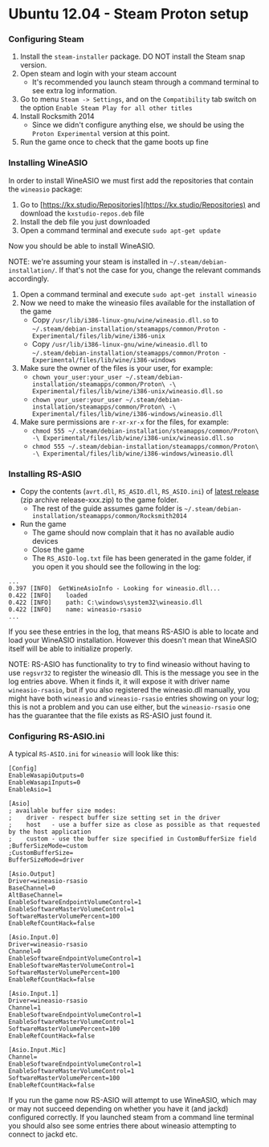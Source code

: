 # Ubuntu 12.04 - Steam Proton setup


### Configuring Steam

1. Install the `steam-installer` package. DO NOT install the Steam snap version.
2. Open steam and login with your steam account
	- It's recommended you launch steam through a command terminal to see extra log information.
3. Go to menu `Steam -> Settings`, and on the `Compatibility` tab switch on the option `Enable Steam Play for all other titles`
4. Install Rocksmith 2014
	- Since we didn't configure anything else, we should be using the `Proton Experimental` version at this point.
5. Run the game once to check that the game boots up fine

### Installing WineASIO

In order to install WineASIO we must first add the repositories that contain the `wineasio` package:

1. Go to [https://kx.studio/Repositories](https://kx.studio/Repositories) and download the `kxstudio-repos.deb` file
2. Install the deb file you just downloaded
3. Open a command terminal and execute `sudo apt-get update`

Now you should be able to install WineASIO.

NOTE: we're assuming your steam is installed in `~/.steam/debian-installation/`. If that's not the case for you, change the relevant commands accordingly.

1. Open a command terminal and execute `sudo apt-get install wineasio`
2. Now we need to make the wineasio files available for the installation of the game
	- Copy `/usr/lib/i386-linux-gnu/wine/wineasio.dll.so` to `~/.steam/debian-installation/steamapps/common/Proton - Experimental/files/lib/wine/i386-unix`
	- Copy `/usr/lib/i386-linux-gnu/wine/wineasio.dll` to `~/.steam/debian-installation/steamapps/common/Proton - Experimental/files/lib/wine/i386-windows`
3. Make sure the owner of the files is your user, for example:
	- `chown your_user:your_user ~/.steam/debian-installation/steamapps/common/Proton\ -\ Experimental/files/lib/wine/i386-unix/wineasio.dll.so`
	- `chown your_user:your_user ~/.steam/debian-installation/steamapps/common/Proton\ -\ Experimental/files/lib/wine/i386-windows/wineasio.dll`
4. Make sure permissions are `r-xr-xr-x` for the files, for example:
	- `chmod 555 ~/.steam/debian-installation/steamapps/common/Proton\ -\ Experimental/files/lib/wine/i386-unix/wineasio.dll.so`
	- `chmod 555 ~/.steam/debian-installation/steamapps/common/Proton\ -\ Experimental/files/lib/wine/i386-windows/wineasio.dll`

### Installing RS-ASIO

- Copy the contents (`avrt.dll`, `RS_ASIO.dll`, `RS_ASIO.ini`) of [latest release](https://github.com/mdias/rs_asio/releases/latest) (zip archive release-xxx.zip) to the game folder.
	- The rest of the guide assumes game folder is `~/.steam/debian-installation/steamapps/common/Rocksmith2014`
- Run the game
	- The game should now complain that it has no available audio devices
	- Close the game
	- The `RS_ASIO-log.txt` file has been generated in the game folder, if you open it you should see the following in the log:
```
...
0.397 [INFO]  GetWineAsioInfo - Looking for wineasio.dll... 
0.422 [INFO]    loaded
0.422 [INFO]    path: C:\windows\system32\wineasio.dll
0.422 [INFO]    name: wineasio-rsasio
...
```

If you see these entries in the log, that means RS-ASIO is able to locate and load your WineASIO installation. However this doesn't mean that WineASIO itself will be able to initialize properly.

NOTE: RS-ASIO has functionality to try to find wineasio without having to use `regsvr32` to register the wineasio dll. This is the message you see in the log entries above. When it finds it, it will expose it with driver name `wineasio-rsasio`, but if you also registered the wineasio.dll manually, you might have both `wineasio` and `wineasio-rsasio` entries showing on your log; this is not a problem and you can use either, but the `wineasio-rsasio` one has the guarantee that the file exists as RS-ASIO just found it.

### Configuring RS-ASIO.ini

A typical `RS-ASIO.ini` for `wineasio` will look like this:
```
[Config]
EnableWasapiOutputs=0
EnableWasapiInputs=0
EnableAsio=1

[Asio]
; available buffer size modes:
;    driver - respect buffer size setting set in the driver
;    host   - use a buffer size as close as possible as that requested by the host application
;    custom - use the buffer size specified in CustomBufferSize field
;BufferSizeMode=custom
;CustomBufferSize=
BufferSizeMode=driver

[Asio.Output]
Driver=wineasio-rsasio
BaseChannel=0
AltBaseChannel=
EnableSoftwareEndpointVolumeControl=1
EnableSoftwareMasterVolumeControl=1
SoftwareMasterVolumePercent=100
EnableRefCountHack=false

[Asio.Input.0]
Driver=wineasio-rsasio
Channel=0
EnableSoftwareEndpointVolumeControl=1
EnableSoftwareMasterVolumeControl=1
SoftwareMasterVolumePercent=100
EnableRefCountHack=false

[Asio.Input.1]
Driver=wineasio-rsasio
Channel=1
EnableSoftwareEndpointVolumeControl=1
EnableSoftwareMasterVolumeControl=1
SoftwareMasterVolumePercent=100
EnableRefCountHack=false

[Asio.Input.Mic]
Channel=
EnableSoftwareEndpointVolumeControl=1
EnableSoftwareMasterVolumeControl=1
SoftwareMasterVolumePercent=100
EnableRefCountHack=false
```

If you run the game now RS-ASIO will attempt to use WineASIO, which may or may not succeed depending on whether you have it (and jackd) configured correctly. If you launched steam  from a command line terminal you should also see some entries there about wineasio attempting to connect to jackd etc.